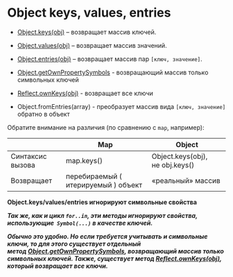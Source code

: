 # Object   keys, values, entries

- [Object.keys(obj)](https://developer.mozilla.org/ru/docs/Web/JavaScript/Reference/Global_Objects/Object/keys) – возвращает массив ключей.
- [Object.values(obj)](https://developer.mozilla.org/ru/docs/Web/JavaScript/Reference/Global_Objects/Object/values) – возвращает массив значений.
- [Object.entries(obj)](https://developer.mozilla.org/ru/docs/Web/JavaScript/Reference/Global_Objects/Object/entries) – возвращает массив пар `[ключ, значение]`.
- [Object.getOwnPropertySymbols](https://developer.mozilla.org/ru/docs/Web/JavaScript/Reference/Global_Objects/Object/getOwnPropertySymbols) - возвращающий массив только символьных ключей
- [Reflect.ownKeys(obj)](https://developer.mozilla.org/ru/docs/Web/JavaScript/Reference/Global_Objects/Reflect/ownKeys) - возвращает все ключи

- Object.fromEntries(array) - преобразует массив вида `[ключ, значение]`  обратно в объект

Обратите внимание на различия (по сравнению с `map`, например):

|  | Map | Object |
| --- | --- | --- |
| Синтаксис вызова | map.keys() | Object.keys(obj), не obj.keys() |
| Возвращает | перебираемый ( итерируемый ) объект | «реальный» массив |

**Object.keys/values/entries игнорируют символьные свойства**

***Так же, как и цикл `for..in`, эти методы игнорируют свойства, использующие  `Symbol(...)` в качестве ключей.***

***Обычно это удобно. Но если требуется учитывать и символьные ключи, то для этого существует отдельный метод [Object.getOwnPropertySymbols](https://developer.mozilla.org/ru/docs/Web/JavaScript/Reference/Global_Objects/Object/getOwnPropertySymbols), возвращающий массив только символьных ключей. Также, существует метод [Reflect.ownKeys(obj)](https://developer.mozilla.org/ru/docs/Web/JavaScript/Reference/Global_Objects/Reflect/ownKeys), который возвращает все ключи.***